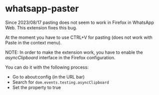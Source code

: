 # whatsapp-paster

Since 2023/08/17 pasting does not seem to work in Firefox in WhatsApp Web. This
extension fixes this bug.

At the moment you have to use CTRL+V for pasting (does not work with Paste in
the context menu).

NOTE: In order to make the extension work, you have to enable the
_asyncClipboard_ interface in the Firefox configuration.

You can do it with the following process:

* Go to about:config (in the URL bar)
* Search for `dom.events.testing.asyncClipboard`
* Set the property to true
